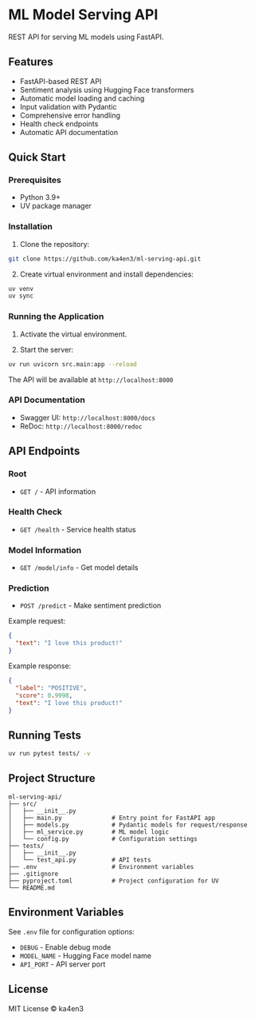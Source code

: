 # ML Model Serving API

REST API for serving ML models using FastAPI.

## Features

- FastAPI-based REST API
- Sentiment analysis using Hugging Face transformers
- Automatic model loading and caching
- Input validation with Pydantic
- Comprehensive error handling
- Health check endpoints
- Automatic API documentation

## Quick Start

### Prerequisites

- Python 3.9+
- UV package manager

### Installation

1. Clone the repository:
```bash
git clone https://github.com/ka4en3/ml-serving-api.git
```

2. Create virtual environment and install dependencies:
```bash
uv venv
uv sync
```

### Running the Application

1. Activate the virtual environment.

2. Start the server:
```bash
uv run uvicorn src.main:app --reload
```

The API will be available at `http://localhost:8000`

### API Documentation

- Swagger UI: `http://localhost:8000/docs`
- ReDoc: `http://localhost:8000/redoc`

## API Endpoints

### Root
- `GET /` - API information

### Health Check
- `GET /health` - Service health status

### Model Information
- `GET /model/info` - Get model details

### Prediction
- `POST /predict` - Make sentiment prediction

Example request:
```json
{
  "text": "I love this product!"
}
```

Example response:
```json
{
  "label": "POSITIVE",
  "score": 0.9998,
  "text": "I love this product!"
}
```

## Running Tests

```bash
uv run pytest tests/ -v
```

## Project Structure

```
ml-serving-api/
├── src/
│   ├── __init__.py
│   ├── main.py              # Entry point for FastAPI app
│   ├── models.py            # Pydantic models for request/response
│   ├── ml_service.py        # ML model logic
│   └── config.py            # Configuration settings
├── tests/
│   ├── __init__.py
│   └── test_api.py          # API tests
├── .env                     # Environment variables
├── .gitignore
├── pyproject.toml           # Project configuration for UV
└── README.md 
```

## Environment Variables

See `.env` file for configuration options:

- `DEBUG` - Enable debug mode
- `MODEL_NAME` - Hugging Face model name
- `API_PORT` - API server port

## License

MIT License © ka4en3
